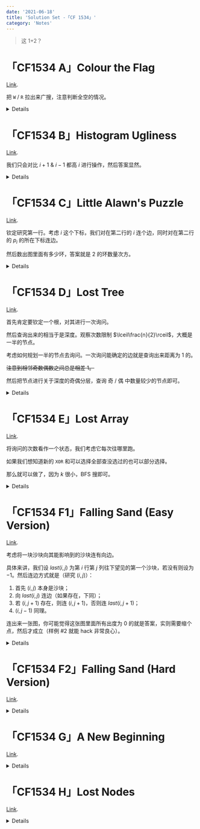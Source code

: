 ```yaml
---
date: '2021-06-18'
title: 'Solution Set -「CF 1534」'
category: 'Notes'
---
```


> 这 1+2？

# 「CF1534 A」Colour the Flag

[Link](https://codeforces.com/contest/1534/problem/A).

把 `W` / `R` 拉出来广搜，注意判断全空的情况。

<details>

```cpp
#include <bits/stdc++.h>
using ll = long long;
#define all(x) (x).begin(), (x).end()
int main() {
	std::ios_base::sync_with_stdio(false);
	std::cin.tie(nullptr);
	std::cout.tie(nullptr);
	int T, n, m;
	std::vector<std::vector<int>> DIR({{1, 0}, {0, 1}, {-1, 0}, {0, -1}});
	for (std::cin >> T; T; --T) {
		std::cin >> n >> m;
		std::vector<std::vector<char>> a(n, std::vector<char>(m));
		std::vector<std::vector<bool>> vis(n, std::vector<bool>(m));
		std::queue<std::pair<int, int>> que;
		for (int i = 0; i < n; ++i) {
			for (int j = 0; j < m; ++j) {
				std::cin >> a[i][j];
				if (a[i][j] != '.') {
					que.emplace(i, j);
					vis[i][j] = true;
				}
			}
		}
		if (que.empty()) {
			a[0][0] = 'R';
			que.emplace(0, 0);
			vis[0][0] = true;
		}
		auto check = [&] (std::pair<int, int> x) {
			return x.first < 0 || x.first >= n || x.second < 0 || x.second >= m;
		};
		bool flag = 0;
		while (!que.empty()) {
			auto x = que.front();
			que.pop();
			for (auto d : DIR) {
				auto y = std::make_pair(x.first + d[0], x.second + d[1]);
				if (check(y)) continue;
				if (a[x.first][x.second] == a[y.first][y.second]) {
					flag = true;
					break;
				}
				if (vis[y.first][y.second]) continue;
				vis[y.first][y.second] = true;
				if (a[y.first][y.second] == '.') {
					if (a[x.first][x.second] == 'R') a[y.first][y.second] = 'W';
					else a[y.first][y.second] = 'R';
				}
				que.emplace(y);
			}
			if (flag) break;
		}
		if (flag) std::cout << "No\n";
		else {
			std::cout << "Yes\n";
			for (auto x : a) {
				for (auto y : x) std::cout << y;
				std::cout << "\n";
			}
		}
	}
	return 0;
}
```

</details>

# 「CF1534 B」Histogram Ugliness

[Link](https://codeforces.com/contest/1534/problem/B).

我们只会对比 $i+1$ & $i-1$ 都高 $i$ 进行操作，然后答案显然。 

<details>

```cpp
#include <bits/stdc++.h>
using ll = long long;
#define all(x) (x).begin(), (x).end()
int main() {
	std::ios_base::sync_with_stdio(false);
	std::cin.tie(nullptr);
	std::cout.tie(nullptr);
	int T, n;
	for (std::cin >> T; T; --T) {
		std::cin >> n;
		std::vector<int> a(n);
		for (int &x : a) std::cin >> x;
		a.emplace(a.begin(), 0);
		a.emplace_back(0);
		ll ans = 0;
		for (int i = 1; i <= n + 1; ++i) ans += std::abs(a[i] - a[i - 1]);
		for (int i = 1; i <= n; ++i) {
			if (a[i] > std::max(a[i - 1], a[i + 1])) {
				ans -= a[i] - std::max(a[i - 1], a[i + 1]);
				a[i] = std::max(a[i - 1], a[i + 1]);
			}
		}
		std::cout << ans << "\n";
	}
	return 0;
}
```

</details>

# 「CF1534 C」Little Alawn's Puzzle

[Link](https://codeforces.com/contest/1534/problem/C).

钦定研究第一行。考虑 $i$ 这个下标，我们对在第二行的 $i$ 连个边，同时对在第二行的 $p_{i}$ 的所在下标连边。

然后数出图里面有多少环，答案就是 $2$ 的环数量次方。

<details>

```cpp
#include <bits/stdc++.h>
using ll = long long;
#define all(x) (x).begin(), (x).end()
int main() {
	std::ios_base::sync_with_stdio(false);
	std::cin.tie(nullptr);
	std::cout.tie(nullptr);
	int T, n;
	for (std::cin >> T; T; --T) {
		std::cin >> n;
		std::vector<std::vector<int>> a(2, std::vector<int>(n)), idx(2, std::vector<int>(n));
		int cur = 0;
		for (int &x : a[0]) {
			std::cin >> x;
			--x;
			idx[0][x] = cur++;
		}
		for (int &x : a[1]) {
			std::cin >> x;
			--x;
			idx[1][x] = cur++;
		}
		bool flag = false;
		for (int i = 0; i < n; ++i) {
			if (a[0][i] == a[1][i]) {
				flag = true;
				break;
			}
		}
		if (flag) {
			std::cout << "0\n";
			continue;
		}
		std::vector<int> fa(n * 2);
		std::iota(all(fa), 0);
		auto find = [&] (int x) {
			while (fa[x] != x) {
				x = fa[x] = fa[fa[x]];
			}
			return x;
		};
		auto merge = [&] (int x, int y) {
			x = find(x);
			y = find(y);
			fa[x] = y;
		};
		for (int i = 0; i < n; ++i) {
			merge(i, i + n);
			merge(idx[0][a[0][i]], idx[1][a[0][i]]);
		}
		int num = 0;
		for (int i = 0; i < n * 2; ++i) {
			if (fa[i] == i) ++num;
		}
		constexpr int P = 1e9 + 7;
		auto power = [&] (int x, int y) {
			int res = 1;
			for (; y; y >>= 1, x = ll(x) * x % P)
				if (y & 1) res = ll(res) * x % P;
			return (res + P) % P;
		};
		std::cout << power(2, num) << "\n";
	}
	return 0;
}
```

</details>

# 「CF1534 D」Lost Tree

[Link](https://codeforces.com/contest/1534/problem/D).

首先肯定要钦定一个根，对其进行一次询问。

然后查询出来的相当于是深度。观察次数限制 $\lceil\frac{n}{2}\rceil$，大概是一半的节点。

考虑如何规划一半的节点去询问。一次询问能确定的边就是查询出来距离为 $1$ 的。

~~注意到相邻奇数偶数之间总是相差 $1$。~~

然后把节点进行关于深度的奇偶分层，查询 奇 / 偶 中数量较少的节点即可。

<details>

```cpp
#include <bits/stdc++.h>
using ll = long long;
#define all(x) (x).begin(), (x).end()
int main() {
//	std::ios_base::sync_with_stdio(false);
//	std::cin.tie(nullptr);
//	std::cout.tie(nullptr);
	int n;
	std::cin >> n;
	auto ask = [&] (int x) {
		std::cout << "? " << x + 1 << "\n";
		std::vector<int> res(n);
		for (int &x : res) std::cin >> x;
		return res;
	};
	std::vector<int> d = ask(0);
	std::vector<std::pair<int, int>> ans;
	std::vector<std::vector<int>> cat(2);
	for (int i = 0; i < n; ++i) {
		if (d[i] == 1) ans.emplace_back(std::make_pair(0, i));
	}
	for (int i = 1; i < n; ++i) {
		if (d[i] & 1) cat[1].emplace_back(i);
		else cat[0].emplace_back(i);
	}
	std::vector<int> point;
	if (cat[0].size() > cat[1].size()) point = cat[1];
	else point = cat[0];
	for (int x : point) {
		d = ask(x);
		for (int i = 0; i < n; ++i) {
			if (d[i] == 1) ans.emplace_back(std::make_pair(x, i));
		}
	}
	for (auto &x : ans) {
		if (x.first > x.second) std::swap(x.first, x.second);
	}
	std::sort(all(ans));
	ans.erase(std::unique(all(ans)), ans.end());
	std::cout << "!\n";
	for (auto x : ans) std::cout << x.first + 1 << " " << x.second + 1 << "\n";
	return 0;
}
```

</details>

# 「CF1534 E」Lost Array

[Link](https://codeforces.com/contest/1534/problem/E).

将询问的次数看作一个状态，我们考虑它每次往哪里跑。

如果我们想知道新的 $\texttt{XOR}$ 和可以选择全部查没选过的也可以部分选择。

那么就可以做了，因为 $k$ 很小，BFS 搜即可。

<details>

```cpp
#include <bits/stdc++.h>
using ll = long long;
#define all(x) (x).begin(), (x).end()
int main() {
//	std::ios_base::sync_with_stdio(false);
//	std::cin.tie(nullptr);
//	std::cout.tie(nullptr);
	constexpr int INF = std::numeric_limits<int>::max() / 2;
	int n, k;
	std::cin >> n >> k;
	auto ask = [&] (std::vector<int> v) {
		std::cout << "?";
		for (int x : v) std::cout << " " << x + 1;
		std::cout << "\n";
		int res;
		std::cin >> res;
		return res;
	};
	auto link = [&] (std::vector<int> a, std::vector<int> b) {
		std::vector<int> v;
		for (int x : a) v.emplace_back(x);
		for (int x : b) v.emplace_back(x);
		return v;
	};
	std::vector<int> pre(n + 1, 0), dis(n + 1, INF);
	std::queue<int> que;
	pre[0] = -1;
	dis[0] = 0;
	que.emplace(0);
	while (!que.empty()) {
		int x = que.front();
		que.pop();
		for (int i = 1; i <= k; ++i) {
			if (i <= n - x && k - i <= x) {
				int y = x + i * 2 - k;
				if (dis[y] == INF) {
					dis[y] = dis[x] + 1;
					pre[y] = x;
					que.emplace(y);
				}
			}
		}
	}
	if (dis[n] == INF) {
		std::cout << "-1\n";
		return 0;
	}
	std::vector<int> t, f(n), p;
	for (int i = n; ~i; i = pre[i]) p.emplace_back(i);
	std::reverse(all(p));
	int ans = 0;
	std::iota(all(f), 0);
	for (size_t i = 0; i < p.size() - 1; ++i) {
		int x = (p[i + 1] - p[i] + k) / 2, y = k - x;
		std::vector<int> mt, mf;
		for (int j = 0; j < x; ++j) {
			mt.emplace_back(f.back());
			f.pop_back();
		}
		for (int j = 0; j < y; ++j) {
			mf.emplace_back(t.back());
			t.pop_back();
		}
		ans ^= ask(link(mt, mf));
		t.insert(t.end(), all(mt));
		f.insert(f.end(), all(mf));
	}
	std::cout << "! " << ans << "\n";
	return 0;
}
```

</details>

# 「CF1534 F1」Falling Sand (Easy Version)

[Link](https://codeforces.com/contest/1534/problem/F1).

考虑将一块沙块向其能影响到的沙块连有向边。

具体来讲，我们设 $\textit{last}(i,j)$ 为第 $i$ 行第 $j$ 列往下望见的第一个沙块，若没有则设为 $-1$。然后连边方式就是（研究 $(i,j)$）：

1. 首先 $(i,j)$ 本身是沙块；
2. 向 $\textit{last}(i,j)$ 连边（如果存在，下同）；
3. 若 $(i,j+1)$ 存在，则连 $(i,j+1)$，否则连 $\textit{last}(i,j+1)$；
4. $(i,j-1)$ 同理。

连出来一张图，你可能觉得这张图里面所有出度为 $0$ 的就是答案，实则需要缩个点，然后才成立（样例 #2 就能 hack 非常良心）。

<details>

```cpp
#include <bits/stdc++.h>
using ll = long long;
#define all(x) (x).begin(), (x).end()
int main() {
	std::ios_base::sync_with_stdio(false);
	std::cin.tie(nullptr);
	std::cout.tie(nullptr);
	int n, m, cnt = 0;
	std::cin >> n >> m;
	std::vector<std::vector<char>> a(n, std::vector<char>(m));
	std::vector<std::vector<int>> last(n, std::vector<int>(m)), id = last;
	for (int i = 0; i < n; ++i) {
		for (int j = 0; j < m; ++j) {
			std::cin >> a[i][j];
			if (a[i][j] == '#') id[i][j] = cnt++;
		}
	}
	for (int j = 0; j < m; ++j) {
		int pos = -1;
		for (int i = n - 1; ~i; --i) {
			last[i][j] = pos;
			if (a[i][j] == '#') pos = i;
		}
	}
	int col = 0, tot = 0;
	std::vector<std::pair<int, int>> edgeSet;
	std::vector<std::vector<int>> e(cnt);
	std::vector<int> color(cnt), order(cnt), low(cnt);
	std::vector<bool> inStk(cnt);
	std::stack<int> stk;
	auto add = [&] (int x, int y) {
		e[x].emplace_back(y);
		edgeSet.emplace_back(std::make_pair(x, y));
	};
	for (int i = 0; i < n; ++i) {
		for (int j = 0; j < m; ++j) {
			if (a[i][j] == '#') {
				if (j < m - 1) {
					if (a[i][j + 1] == '#') add(id[i][j], id[i][j + 1]);
					else if (~last[i][j + 1]) add(id[i][j], id[last[i][j + 1]][j + 1]);
				}
				if (j > 0) {
					if (a[i][j - 1] == '#') add(id[i][j], id[i][j - 1]);
					if (~last[i][j - 1]) add(id[i][j], id[last[i][j - 1]][j - 1]);
				}
				if(~last[i][j]) add(id[i][j], id[last[i][j]][j]);
				if (i > 0) {
					if (a[i - 1][j] == '#') add(id[i][j], id[i - 1][j]);
				}
			}
		}
	}
	std::function<void(int)> compress = [&] (int x) {
		order[x] = low[x] = tot++;
		inStk[x] = true;
		stk.emplace(x);
		for (int y : e[x]) {
			if (!order[y]) {
				compress(y);
				low[x] = std::min(low[x], low[y]);
			}
			else if (inStk[y]) low[x] = std::min(low[x], order[y]);
		}
		if (order[x] == low[x]) {
			int y = 0;
			++col;
			while (x != y) {
				y = stk.top();
				stk.pop();
				color[y] = col;
				inStk[y] = false;
			}
		}
	};
	for (int i = 0; i < cnt; ++i) {
		if (!order[i]) compress(i);
	}
	std::vector<int> deg(col);
	for (std::pair<int, int> edge : edgeSet) {
		if (color[edge.first] != color[edge.second]) ++deg[color[edge.second]];
	}
	std::cout << std::count(all(deg), 0) << "\n";
	return 0;
}
```

</details>

# 「CF1534 F2」Falling Sand (Hard Version)

[Link](https://codeforces.com/contest/1534/problem/F2).

<details>

```cpp

```

</details>

# 「CF1534 G」A New Beginning

[Link](https://codeforces.com/contest/1534/problem/G).

<details>

```cpp

```

</details>

# 「CF1534 H」Lost Nodes

[Link](https://codeforces.com/contest/1534/problem/H).

<details>

```cpp

```

</details>